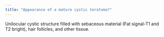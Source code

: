 ```yaml
---
title: "Appearance of a mature cystic teratoma?"
---
```

Unilocular cystic structure filled with sebaceous material (Fat signal-T1 and T2 bright), hair follicles, and other tissue.

